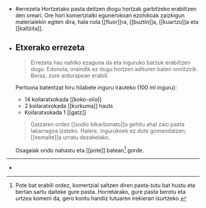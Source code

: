 - #errezeta
  Hortzetako pasta deitzen diogu hortzak garbitzeko erabiltzen den oreari. Ore hori komertzialki egunerokoan ezohikoak zaizkigun materialekin egiten dira, hala nola [[fluor]]ra, [[buztin]]a, [[kuartzo]]a eta [[kaltzita]].
- ## Etxerako errezeta
  > Errezeta hau nahiko ezaguna da eta inguruko batzuk erabiltzen dugu. Edonola, oraindik ez dugu hortzen adituren baten oniritzirik. Beraz, zure ardurapean erabili.
  
  Pertsona batentzat hiru hilabete inguru irauteko (100 ml inguru):
  + 14 koilaratxokada [[koko-olio]]
  + 2 koilaratxokada [[kurkuma]] hauts
  + Koilaratxokada 1 [[gatz]]
  
  > Gatzaren ordez [[sodio bikarbonato]]a gehitu ahal zaio pasta lakarragoa izateko. Halere, ingurukoek ez dute gomendatzen, [[esmalte]]a urratu dezakelako.
  
  Osagaiak ondo nahastu eta [[pote]] batean[^1] gorde.
- ----
- [^1]: Pote bat erabili ordez, komertzial saltzen diren pasta-tutu bat hustu eta bertan sartu daiteke gure pasta. Horretarako, gure pasta berotu eta urtzea komeni da, gero kontu handiz tutuaren irekieran isurtzeko.